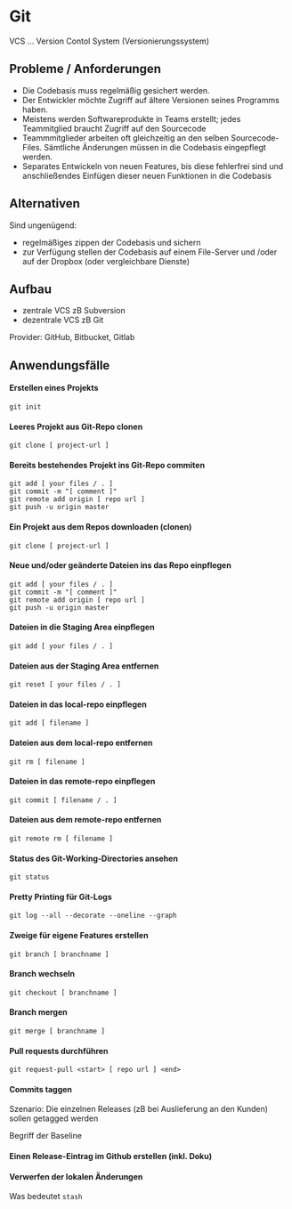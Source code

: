 # Git

VCS ... Version Contol System (Versionierungssystem)

## Probleme / Anforderungen

- Die Codebasis muss regelmäßig gesichert werden.
- Der Entwickler möchte Zugriff auf ältere Versionen seines Programms haben.
- Meistens werden Softwareprodukte in Teams erstellt; jedes Teammitglied braucht Zugriff auf den Sourcecode
- Teammmitglieder arbeiten oft gleichzeitig an den selben Sourcecode-Files. Sämtliche Änderungen müssen in die Codebasis eingepflegt werden.
- Separates Entwickeln von neuen Features, bis diese fehlerfrei sind und anschließendes Einfügen dieser neuen Funktionen in die Codebasis

## Alternativen

Sind ungenügend:

- regelmäßiges zippen der Codebasis und sichern
- zur Verfügung stellen der Codebasis auf einem File-Server und /oder auf der Dropbox (oder vergleichbare Dienste)

## Aufbau

- zentrale VCS zB Subversion
- dezentrale VCS zB Git

Provider: GitHub, Bitbucket, Gitlab


## Anwendungsfälle

#### Erstellen eines Projekts

```
git init
```

#### Leeres Projekt aus Git-Repo clonen

```
git clone [ project-url ]
```

#### Bereits bestehendes Projekt ins Git-Repo commiten

```
git add [ your files / . ]
git commit -m "[ comment ]"
git remote add origin [ repo url ]
git push -u origin master
```

#### Ein Projekt aus dem Repos downloaden (clonen)

```
git clone [ project-url ]
```

#### Neue und/oder geänderte Dateien ins das Repo einpflegen

```
git add [ your files / . ]
git commit -m "[ comment ]"
git remote add origin [ repo url ]
git push -u origin master
```

#### Dateien in die Staging Area einpflegen

```
git add [ your files / . ]
```

#### Dateien aus der Staging Area entfernen

```
git reset [ your files / . ]
```

#### Dateien in das local-repo einpflegen

```
git add [ filename ]
```

#### Dateien aus dem local-repo entfernen

```
git rm [ filename ]
```

#### Dateien in das remote-repo einpflegen

```
git commit [ filename / . ]
```

#### Dateien aus dem remote-repo entfernen

```
git remote rm [ filename ]
```

#### Status des Git-Working-Directories ansehen

```
git status
```

#### Pretty Printing für Git-Logs

```
git log --all --decorate --oneline --graph
```

#### Zweige für eigene Features erstellen

```
git branch [ branchname ]
```

#### Branch wechseln

```
git checkout [ branchname ]
```

#### Branch mergen

```
git merge [ branchname ]
```

#### Pull requests durchführen

```
git request-pull <start> [ repo url ] <end>
```

#### Commits taggen

Szenario: Die einzelnen Releases (zB bei Auslieferung an den Kunden) sollen getagged werden

Begriff der Baseline

#### Einen Release-Eintrag im Github erstellen (inkl. Doku)

#### Verwerfen der lokalen Änderungen

Was bedeutet `stash`